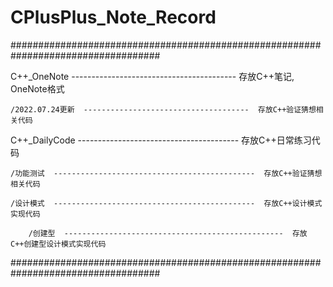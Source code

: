 # CPlusPlus_Note_Record

###################################################################################

C++_OneNote  -----------------------------------------  存放C++笔记, OneNote格式

    /2022.07.24更新  -------------------------------------  存放C++验证猜想相关代码
    
C++_DailyCode  ----------------------------------------  存放C++日常练习代码

    /功能测试  ---------------------------------------------  存放C++验证猜想相关代码
    
    /设计模式  ---------------------------------------------  存放C++设计模式实现代码
    
        /创建型  -------------------------------------------------  存放C++创建型设计模式实现代码	

###################################################################################
